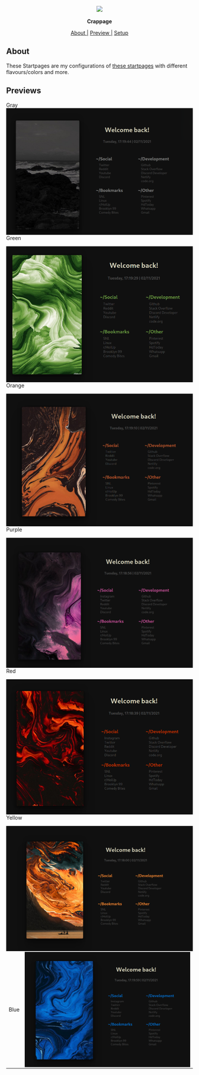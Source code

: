 <p align="center">
  <img width="25%" src="https://cdn.discordapp.com/avatars/696245520129196063/86c414c669e503c8843fcbe02c95cd8d.png" />
</p>

<p align="center">
  <b>Crappage</b>
</p>

<p align="center">
<a href="#about">About  |</a>
<a href="#previews">Preview  |</a>
<a href="#setup">Setup  </a>
</p>

## About

These Startpages are my configurations of [these startpages](https://github.com/HeavyRain266/Startpage) with different flavours/colors and more.

## Previews

<table>
  
<tr>
  
  <td>Blue</td>

  <td><img src="previews/blue.png" alt="img" align="right"></td>

Gray
<img src="previews/gray.png" alt="img" align="right">

Green

<img src="previews/green.png" alt="img" align="right">

Orange

<img src="previews/orange.png" alt="img" align="right">

Purple

<img src="previews/purple.png" alt="img" align="right">

Red

<img src="previews/red.png" alt="img" align="right">

Yellow

<img src="previews/yellow.png" alt="img" align="right">
</table>
